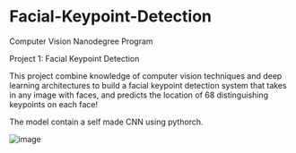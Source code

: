 # Facial-Keypoint-Detection

Computer Vision Nanodegree Program

Project 1: Facial Keypoint Detection

This project combine knowledge of computer vision techniques and deep learning architectures 
to build a facial keypoint detection system that takes in any image with faces, and predicts
the location of 68 distinguishing keypoints on each face!

The model contain a self made CNN using pythorch.

![image](https://user-images.githubusercontent.com/45301475/150687391-3b035bf3-0c9b-4d44-a239-f1fcd2b1407f.png)


